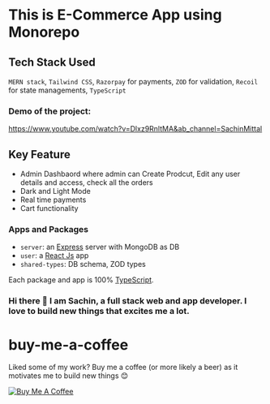 # This is E-Commerce App using Monorepo
## Tech Stack Used
`MERN stack`, `Tailwind CSS`, `Razorpay` for payments, `ZOD` for validation, `Recoil` for state managements, `TypeScript`

### Demo of the project:
https://www.youtube.com/watch?v=Dlxz9RnltMA&ab_channel=SachinMittal

## Key Feature
- Admin Dashbaord where admin can Create Prodcut,  Edit any user details and access, check all the orders
- Dark and Light Mode
- Real time payments
- Cart functionality

### Apps and Packages

- `server`: an [Express](https://expressjs.com/) server with MongoDB as DB
- `user`: a [React Js](https://react.dev/) app
- `shared-types`: DB schema, ZOD types

Each package and app is 100% [TypeScript](https://www.typescriptlang.org/).

### Hi there 👋 I am Sachin, a full stack web and app developer. I love to build new things that excites me a lot.

# buy-me-a-coffee
Liked some of my work? Buy me a coffee (or more likely a beer) as it motivates me to build new things 😊

<a href="https://www.buymeacoffee.com/sachinm" target="_blank"><img src="https://bmc-cdn.nyc3.digitaloceanspaces.com/BMC-button-images/custom_images/orange_img.png" alt="Buy Me A Coffee" style="height: auto !important;width: auto !important;" ></a>

